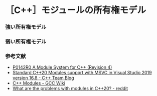 # ［C++］モジュールの所有権モデル

### 強い所有権モデル

### 弱い所有権モデル

### 参考文献

- [P0142R0 A Module System for C++ (Revision 4)](http://www.open-std.org/jtc1/sc22/wg21/docs/papers/2016/p0142r0.pdf)
- [Standard C++20 Modules support with MSVC in Visual Studio 2019 version 16.8 - C++ Team Blog](https://devblogs.microsoft.com/cppblog/standard-c20-modules-support-with-msvc-in-visual-studio-2019-version-16-8/)
- [C++ Modules - GCC Wiki](https://gcc.gnu.org/wiki/cxx-modules)
- [What are the problems with modules in C++20? - reddit](https://www.reddit.com/r/cpp/comments/iukqju/what_are_the_problems_with_modules_in_c20/)